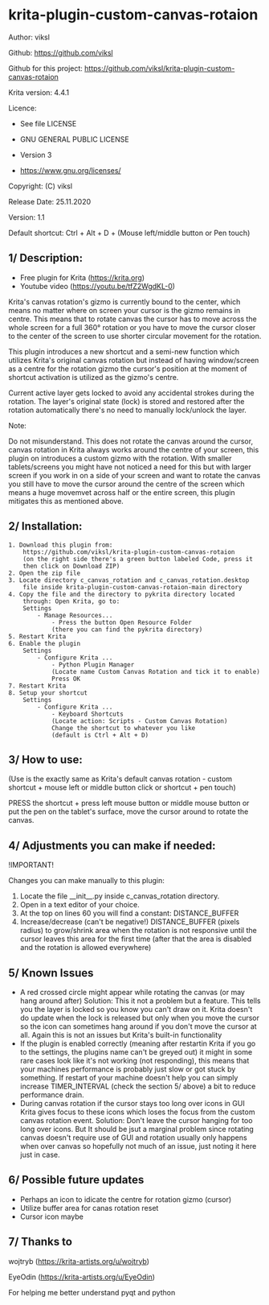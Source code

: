 # krita-plugin-custom-canvas-rotaion

Author: viksl

Github: https://github.com/viksl

Github for this project: https://github.com/viksl/krita-plugin-custom-canvas-rotaion

Krita version: 4.4.1

Licence:
- See file LICENSE

- GNU GENERAL PUBLIC LICENSE

- Version 3

- <https://www.gnu.org/licenses/>

Copyright: (C) viksl

Release Date: 25.11.2020

Version: 1.1

Default shortcut: Ctrl + Alt + D + (Mouse left/middle button or Pen touch)

## 1/ Description:

  - Free plugin for Krita (<https://krita.org>)
  - Youtube video (<https://youtu.be/tfZ2WgdKL-0>)

  Krita's canvas rotation's gizmo is currently bound to the center, which means
  no matter where on screen your cursor is the gizmo remains in centre.
  This means that to rotate canvas the cursor has to move across the whole screen
  for a full 360° rotation or you have to move the cursor closer to the
  center of the screen to use shorter circular movement for the rotation.

  This plugin introduces a new shortcut and a semi-new function which
  utilizes Krita's original canvas rotation but instead of having 
  window/screen as a centre for the rotation gizmo the cursor's position
  at the moment of shortcut activation is utilized as the gizmo's centre.

  Current active layer gets locked to avoid any accidental strokes during
  the rotation. The layer's original state (lock) is stored and restored
  after the rotation automatically there's no need to manually lock/unlock
  the layer.

  Note:

  Do not misunderstand. This does not rotate the canvas around the
  cursor, canvas rotation in Krita always works around the centre
  of your screen, this plugin on introduces a custom gizmo with the
  rotation.
  With smaller tablets/screens you might have not noticed a need for
  this but with larger screen if you work in on a side of your screen
  and want to rotate the canvas you still have to move the cursor
  around the centre of the screen which means a huge movemvet across
  half or the entire screen, this plugin mitigates this as mentioned
  above.

## 2/ Installation:

    1. Download this plugin from:
        https://github.com/viksl/krita-plugin-custom-canvas-rotaion
        (on the right side there's a green button labeled Code, press it
        then click on Download ZIP)
    2. Open the zip file
    3. Locate directory c_canvas_rotation and c_canvas_rotation.desktop
        file inside krita-plugin-custom-canvas-rotaion-main directory
    4. Copy the file and the directory to pykrita directory located
        through: Open Krita, go to:
        Settings
            - Manage Resources...
                - Press the button Open Resource Folder
                (there you can find the pykrita directory)
    5. Restart Krita
    6. Enable the plugin
        Settings
            - Configure Krita ...
                - Python Plugin Manager
                (Locate name Custom Canvas Rotation and tick it to enable)
                Press OK
    7. Restart Krita
    8. Setup your shortcut
        Settings
            - Configure Krita ...
                - Keyboard Shortcuts
                (Locate action: Scripts - Custom Canvas Rotation)
                Change the shortcut to whatever you like
                (default is Ctrl + Alt + D)

## 3/ How to use:

(Use is the exactly same as Krita's default canvas rotation - custom shortcut + mouse left or middle button click or shortcut + pen touch)

PRESS the shortcut + press left mouse button or middle mouse button or put the pen on the tablet's surface, move the cursor around to rotate the canvas.

## 4/ Adjustments you can make if needed:

  !IMPORTANT!

  Changes you can make manually to this plugin:
  1. Locate the file \_\_init\_\_.py inside c_canvas_rotation directory.
  2. Open in a text editor of your choice.
  3. At the top on lines 60 you will find a constant:
      DISTANCE_BUFFER
  4. Increase/decrease (can't be negative!) DISTANCE_BUFFER (pixels radius)
      to grow/shrink area when the rotation is not responsive until the
      cursor leaves this area for the first time (after that the area
      is disabled and the rotation is allowed everywhere)

## 5/ Known Issues
- A red crossed circle might appear while rotating the canvas (or may hang around after)
    Solution:   This it not a problem but a feature. This tells you the layer is locked
                so you know you can't draw on it. Krita doesn't do update when the lock
                is released but only when you move the cursor so the icon can sometimes
                hang around if you don't move the cursor at all.
                Again this is not an issues but Krita's built-in functionality
- If the plugin is enabled correctly (meaning after restartin Krita if you go to
    the settings, the plugins name can't be greyed out) it might in some rare
    cases look like it's not working (not responding), this means that your machines
    performance is probably just slow or got stuck by something. If restart of your machine
    doesn't help you can simply increase TIMER_INTERVAL (check the section 5/ above) a bit
    to reduce performance drain.
- During canvas rotation if the cursor stays too long over icons in GUI Krita gives focus to
    these icons which loses the focus from the custom canvas rotation event.
    Solution:   Don't leave the cursor hanging for too long over icons. But
                It should be jsut a marginal problem since rotating canvas doesn't require
                use of GUI and rotation usually only happens when over canvas so hopefully
                not much of an issue, just noting it here just in case.

## 6/ Possible future updates

- Perhaps an icon to idicate the centre for rotation gizmo (cursor)
- Utilize buffer area for canas rotation reset
- Cursor icon maybe

## 7/ Thanks to

wojtryb (<https://krita-artists.org/u/wojtryb>)

EyeOdin (<https://krita-artists.org/u/EyeOdin>)

For helping me better understand pyqt and python